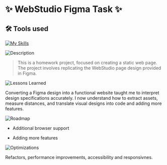 # ✨ WebStudio Figma Task ✨

## 🛠 Tools used
[![My Skills](https://skillicons.dev/icons?i=html,css,js)](https://skillicons.dev)

![Description](https://img.shields.io/badge/Description-purple?style=for-the-badge)
>This is a homework project, focused on creating a static web page. The project involves replicating the WebStudio page design provided in Figma.
>

![Lessons Learned](https://img.shields.io/badge/Lessons%20Learned-purple?style=for-the-badge)

Converting a Figma design into a functional website taught me to interpret design specifications accurately. I now understand how to extract assets, measure distances, and translate visual designs into code and adding more features.

![Roadmap](https://img.shields.io/badge/Roadmap-purple?style=for-the-badge)

- Additional browser support

- Adding more features

![Optimizations](https://img.shields.io/badge/Optimizations-purple?style=for-the-badge)

Refactors, performance improvements, accessibility and responsivnes.
